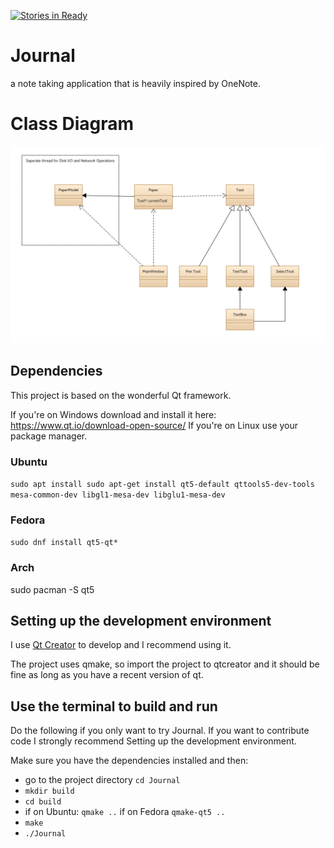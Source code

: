 [![Stories in Ready](https://badge.waffle.io/lordadamson/Journal.png?label=ready&title=Ready)](https://waffle.io/lordadamson/Journal)
# Journal
a note taking application that is heavily inspired by OneNote.

# Class Diagram
![Class Diagram](/uml.png)

## Dependencies
This project is based on the wonderful Qt framework.

If you're on Windows download and install it here: https://www.qt.io/download-open-source/
If you're on Linux use your package manager.
### Ubuntu
`sudo apt install sudo apt-get install qt5-default qttools5-dev-tools mesa-common-dev libgl1-mesa-dev libglu1-mesa-dev`
### Fedora
`sudo dnf install qt5-qt*`
### Arch
sudo pacman -S qt5

## Setting up the development environment
I use [Qt Creator](https://www.qt.io/ide/) to develop and I recommend using it.

The project uses qmake, so import the project to qtcreator and it should be fine as long as you have a recent version of qt.

## Use the terminal to build and run
Do the following if you only want to try Journal. If you want to contribute code I strongly recommend Setting up the development environment.

Make sure you have the dependencies installed and then:
* go to the project directory `cd Journal`
* `mkdir build`
* `cd build`
*  if on Ubuntu: `qmake ..` if on Fedora `qmake-qt5 ..`
*  `make`
*  `./Journal`
